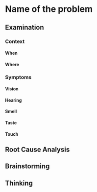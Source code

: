 # Name of the problem
## Examination
### Context
#### When
#### Where
### Symptoms
[collect evidence used by hypothesis built in the root cause analysis phrase]: #
[comparison between actuation and expectation]: #
[avoid biases]: #
#### Vision
#### Hearing
#### Smell
#### Taste
#### Touch
## Root Cause Analysis
[backward cause reasoning for general problems]: #
[recursive trouble shooting for engineering problems to an atomic level (build hypothesis, use evidence (examination  + unit tests))]: #
## Brainstorming
[replacement V.S fixation. Localize the problem to an atomic level where fixing it components is more expensive than replacing it as a whole]: #
## Thinking
[Lessons learned from this experience]: #


<!--stackedit_data:
eyJoaXN0b3J5IjpbNzc4NTI3NjAxLDExMTI0ODc4NzFdfQ==
-->